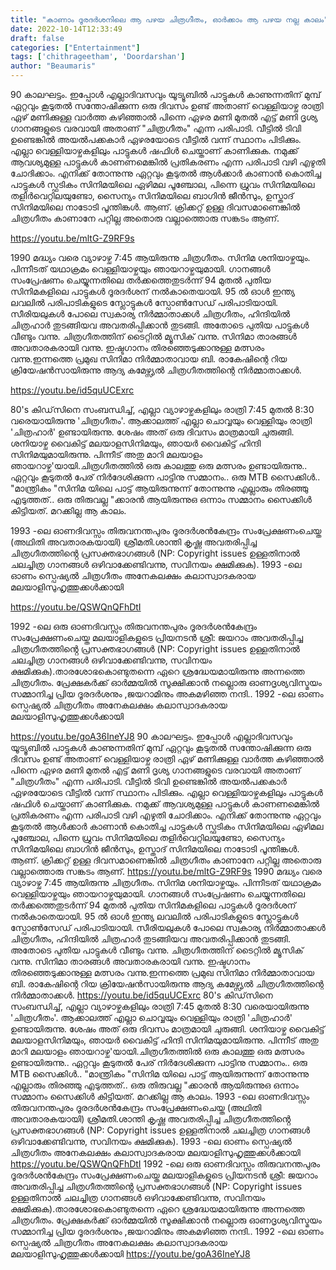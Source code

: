 ```yaml
---
title: "കാണാം ദൂരദർശനിലെ ആ പഴയ ചിത്രഗീതം, ഓർക്കാം ആ പഴയ നല്ല കാലം"
date: 2022-10-14T12:33:49
draft: false
categories: ["Entertainment"]
tags: ['chithrageetham', 'Doordarshan']
author: "Beaumaris"
---
```


90 കാലഘട്ടം. ഇപ്പോൾ എല്ലാദിവസവും യൂട്യൂബിൽ പാട്ടുകൾ കാണുന്നതിന് മുമ്പ് ഏറ്റവും കൂടുതൽ സന്തോഷിക്കുന്ന ഒരു ദിവസം ഉണ്ട് അതാണ് വെള്ളിയാഴ്ച രാത്രി ഏഴ് മണിക്കുള്ള വാർത്ത കഴിഞ്ഞാൽ പിന്നെ ഏഴര മണി മുതൽ എട്ട് മണി ദൃശ്യ ഗാനങ്ങളുടെ വരവായി അതാണ് "ചിത്രഗീതം" എന്ന പരിപാടി. വീട്ടിൽ ടിവി ഉണ്ടെങ്കിൽ അയൽപക്കകാർ ഏഴരയോടെ വീട്ടിൽ വന്ന് സ്ഥാനം പിടിക്കും. എല്ലാ വെള്ളിയാഴ്ചകളിലും പാട്ടുകൾ ഷഫിൾ ചെയ്താണ് കാണിക്കുക. നമുക്ക് ആവശ്യമുള്ള പാട്ടുകൾ കാണണമെങ്കിൽ പ്രതികരണം എന്ന പരിപാടി വഴി എഴുതി ചോദിക്കാം. എനിക്ക് തോന്നുന്നു ഏറ്റവും കൂടുതൽ ആൾക്കാർ കാണാൻ കൊതിച്ച പാട്ടുകൾ സ്ഫടികം സിനിമയിലെ ഏഴിമല പൂഞ്ചോല, പിന്നെ ധ്രുവം സിനിമയിലെ തളിർവെറ്റിലയുണ്ടോ, സൈന്യം സിനിമയിലെ ബാഗിൻ ജീൻസും, ഉസ്താദ് സിനിമയിലെ നാടോടി പൂന്തിങ്കൾ. ആണ്. ക്രിക്കറ്റ് ഉള്ള ദിവസമാണെങ്കിൽ ചിത്രഗീതം കാണാനേ പറ്റില്ല അതൊരു വല്ലാത്തൊരു സങ്കടം ആണ്.

https://youtu.be/mltG-Z9RF9s

1990 മദ്ധ്യം വരെ വ്യാഴാഴ്ച 7:45 ആയിരുന്നു ചിത്രഗീതം. സിനിമ ശനിയാഴ്ചയും. പിന്നീടത് യഥാക്രമം വെള്ളിയാഴ്ചയും ഞായറാഴ്ചയുമായി. ഗാനങ്ങൾ സംപ്രേഷണം ചെയ്യുന്നതിലെ തർക്കത്തെതുടർന്ന് 94 മുതൽ പുതിയ സിനിമകളിലെ പാട്ടുകൾ ദൂരദർശന് നൽകാതെയായി. 95 ൽ ഓൾ ഇന്ത്യ ലവലിൽ പരിപാടികളുടെ സ്ലോട്ടുകൾ സ്പോൺസേഡ് പരിപാടിയായി. സീരിയലുകൾ പോലെ സ്വകാര്യ നിർമ്മാതാക്കൾ ചിത്രഗീതം, ഹിന്ദിയിൽ ചിത്രഹാർ തുടങ്ങിയവ അവതരിപ്പിക്കാൻ തുടങ്ങി. അതോടെ പുതിയ പാട്ടുകൾ വീണ്ടും വന്നു. ചിത്രഗീതത്തിന് ടൈറ്റില്‍ മ്യൂസിക് വന്നു. സിനിമാ താരങ്ങള്‍ അവതാരകരായി വന്നു. ഇഷ്ടഗാനം തിരഞ്ഞെടുക്കാനുള്ള മത്സരം വന്നു.ഇന്നത്തെ പ്രമുഖ സിനിമാ നിർമ്മാതാവായ ബി. രാകേഷിന്റെ റിയ ക്രിയേഷൻസായിരുന്നു ആദ്യ കമേഴ്സ്യല്‍ ചിത്രഗീതത്തിന്റെ നിർമ്മാതാക്കൾ.

https://youtu.be/id5quUCExrc

80's കിഡ്‌സിനെ സംബന്ധിച്ച്, എല്ലാ വ്യാഴാഴ്ചകളിലും രാത്രി 7:45 മുതൽ 8:30 വരെയായിരുന്നു 'ചിത്രഗീതം'. ആക്കാലത്ത് എല്ലാ ചൊവ്വയും വെള്ളിയും രാത്രി 'ചിത്രഹാർ' ഉണ്ടായിരുന്നു. ശേഷം അത് ഒരു ദിവസം മാത്രമായി ചുരുങ്ങി. ശനിയാഴ്ച വൈകിട്ട് മലയാളസിനിമയും, ഞായർ വൈകിട്ട് ഹിന്ദി സിനിമയുമായിരുന്നു. പിന്നീട് അതു മാറി മലയാളം ഞായറാഴ്ച'യായി.ചിത്രഗീതത്തിൽ ഒരു കാലത്തു ഒരു മത്സരം ഉണ്ടായിരുന്നു.. ഏറ്റവും കൂടുതൽ പേര് നിർദേശിക്കുന്ന പാട്ടിനു സമ്മാനം.. ഒരു MTB സൈക്കിൾ.. "മാന്ത്രികം "സിനിമ യിലെ പാട്ട് ആയിരുന്നുന്ന് തോന്നുന്നു എല്ലാരും തിരഞ്ഞു എടുത്തത്.. ഒരു തിരുവല്ല "ക്കാരൻ ആയിരുന്നുഒ ഒന്നാം സമ്മാനം സൈക്കിൾ കിട്ടിയത്. മറക്കില്ല ആ കാലം.

1993 -ലെ ഓണദിവസ്സം തിരുവനന്തപുരം ദൂരദർശൻകേന്ദ്രം സംപ്രേക്ഷണംചെയ്ത (അഥിതി അവതാരകയായി) ശ്രീമതി.ശാന്തി കൃഷ്ണ അവതരിപ്പിച്ച ചിത്രഗീതത്തിൻ്റെ പ്രസക്തഭാഗങ്ങൾ (NP: Copyright issues ഉള്ളതിനാൽ ചലച്ചിത്ര ഗാനങ്ങൾ ഒഴിവാക്കേണ്ടിവന്നു, സവിനയം ക്ഷമിക്കുക). 1993 -ലെ ഓണം സ്പെഷ്യൽ ചിത്രഗീതം അനേകലക്ഷം കലാസ്വാ​ദ​കരായ മലയാളിസുഹൃത്തുക്കൾക്കായി

https://youtu.be/QSWQnQFhDtI

1992 -ലെ ഒരു ഓണദിവസ്സം തിരുവനന്തപുരം ദൂരദർശൻകേന്ദ്രം സംപ്രേക്ഷണംചെയ്ത മലയാളികളുടെ പ്രിയനടൻ ശ്രീ: ജയറാം അവതരിപ്പിച്ച ചിത്രഗീതത്തിൻ്റെ പ്രസക്തഭാഗങ്ങൾ (NP: Copyright issues ഉള്ളതിനാൽ ചലച്ചിത്ര ഗാനങ്ങൾ ഒഴിവാക്കേണ്ടിവന്നു, സവിനയം ക്ഷമിക്കുക).താരശോഭകൊണ്ടുതന്നെ ഏറെ ശ്രദ്ധേയമായിരുന്നു അന്നത്തെ ചിത്രഗീതം. പ്രേക്ഷകർക്ക് ഓർമ്മയിൽ സൂക്ഷിക്കാൻ നല്ലൊരു ഓണദൃശ്യവിസ്മയം സമ്മാനിച്ച പ്രിയ ദൂരദർശനും ,ജയറാമിനും അകമഴിഞ്ഞ നന്ദി.. 1992 -ലെ ഓണം സ്പെഷ്യൽ ചിത്രഗീതം അനേകലക്ഷം കലാസ്വാ​ദ​കരായ മലയാളിസുഹൃത്തുക്കൾക്കായി

https://youtu.be/goA36IneYJ8
90 കാലഘട്ടം. ഇപ്പോൾ എല്ലാദിവസവും യൂട്യൂബിൽ പാട്ടുകൾ കാണുന്നതിന് മുമ്പ് ഏറ്റവും കൂടുതൽ സന്തോഷിക്കുന്ന ഒരു ദിവസം ഉണ്ട് അതാണ് വെള്ളിയാഴ്ച രാത്രി ഏഴ് മണിക്കുള്ള വാർത്ത കഴിഞ്ഞാൽ പിന്നെ ഏഴര മണി മുതൽ എട്ട് മണി ദൃശ്യ ഗാനങ്ങളുടെ വരവായി അതാണ് "ചിത്രഗീതം" എന്ന പരിപാടി. വീട്ടിൽ ടിവി ഉണ്ടെങ്കിൽ അയൽപക്കകാർ ഏഴരയോടെ വീട്ടിൽ വന്ന് സ്ഥാനം പിടിക്കും. എല്ലാ വെള്ളിയാഴ്ചകളിലും പാട്ടുകൾ ഷഫിൾ ചെയ്താണ് കാണിക്കുക. നമുക്ക് ആവശ്യമുള്ള പാട്ടുകൾ കാണണമെങ്കിൽ പ്രതികരണം എന്ന പരിപാടി വഴി എഴുതി ചോദിക്കാം. എനിക്ക് തോന്നുന്നു ഏറ്റവും കൂടുതൽ ആൾക്കാർ കാണാൻ കൊതിച്ച പാട്ടുകൾ സ്ഫടികം സിനിമയിലെ ഏഴിമല പൂഞ്ചോല, പിന്നെ ധ്രുവം സിനിമയിലെ തളിർവെറ്റിലയുണ്ടോ, സൈന്യം സിനിമയിലെ ബാഗിൻ ജീൻസും, ഉസ്താദ് സിനിമയിലെ നാടോടി പൂന്തിങ്കൾ. ആണ്. ക്രിക്കറ്റ് ഉള്ള ദിവസമാണെങ്കിൽ ചിത്രഗീതം കാണാനേ പറ്റില്ല അതൊരു വല്ലാത്തൊരു സങ്കടം ആണ്. https://youtu.be/mltG-Z9RF9s 1990 മദ്ധ്യം വരെ വ്യാഴാഴ്ച 7:45 ആയിരുന്നു ചിത്രഗീതം. സിനിമ ശനിയാഴ്ചയും. പിന്നീടത് യഥാക്രമം വെള്ളിയാഴ്ചയും ഞായറാഴ്ചയുമായി. ഗാനങ്ങൾ സംപ്രേഷണം ചെയ്യുന്നതിലെ തർക്കത്തെതുടർന്ന് 94 മുതൽ പുതിയ സിനിമകളിലെ പാട്ടുകൾ ദൂരദർശന് നൽകാതെയായി. 95 ൽ ഓൾ ഇന്ത്യ ലവലിൽ പരിപാടികളുടെ സ്ലോട്ടുകൾ സ്പോൺസേഡ് പരിപാടിയായി. സീരിയലുകൾ പോലെ സ്വകാര്യ നിർമ്മാതാക്കൾ ചിത്രഗീതം, ഹിന്ദിയിൽ ചിത്രഹാർ തുടങ്ങിയവ അവതരിപ്പിക്കാൻ തുടങ്ങി. അതോടെ പുതിയ പാട്ടുകൾ വീണ്ടും വന്നു. ചിത്രഗീതത്തിന് ടൈറ്റില്‍ മ്യൂസിക് വന്നു. സിനിമാ താരങ്ങള്‍ അവതാരകരായി വന്നു. ഇഷ്ടഗാനം തിരഞ്ഞെടുക്കാനുള്ള മത്സരം വന്നു.ഇന്നത്തെ പ്രമുഖ സിനിമാ നിർമ്മാതാവായ ബി. രാകേഷിന്റെ റിയ ക്രിയേഷൻസായിരുന്നു ആദ്യ കമേഴ്സ്യല്‍ ചിത്രഗീതത്തിന്റെ നിർമ്മാതാക്കൾ. https://youtu.be/id5quUCExrc 80's കിഡ്‌സിനെ സംബന്ധിച്ച്, എല്ലാ വ്യാഴാഴ്ചകളിലും രാത്രി 7:45 മുതൽ 8:30 വരെയായിരുന്നു 'ചിത്രഗീതം'. ആക്കാലത്ത് എല്ലാ ചൊവ്വയും വെള്ളിയും രാത്രി 'ചിത്രഹാർ' ഉണ്ടായിരുന്നു. ശേഷം അത് ഒരു ദിവസം മാത്രമായി ചുരുങ്ങി. ശനിയാഴ്ച വൈകിട്ട് മലയാളസിനിമയും, ഞായർ വൈകിട്ട് ഹിന്ദി സിനിമയുമായിരുന്നു. പിന്നീട് അതു മാറി മലയാളം ഞായറാഴ്ച'യായി.ചിത്രഗീതത്തിൽ ഒരു കാലത്തു ഒരു മത്സരം ഉണ്ടായിരുന്നു.. ഏറ്റവും കൂടുതൽ പേര് നിർദേശിക്കുന്ന പാട്ടിനു സമ്മാനം.. ഒരു MTB സൈക്കിൾ.. "മാന്ത്രികം "സിനിമ യിലെ പാട്ട് ആയിരുന്നുന്ന് തോന്നുന്നു എല്ലാരും തിരഞ്ഞു എടുത്തത്.. ഒരു തിരുവല്ല "ക്കാരൻ ആയിരുന്നുഒ ഒന്നാം സമ്മാനം സൈക്കിൾ കിട്ടിയത്. മറക്കില്ല ആ കാലം. 1993 -ലെ ഓണദിവസ്സം തിരുവനന്തപുരം ദൂരദർശൻകേന്ദ്രം സംപ്രേക്ഷണംചെയ്ത (അഥിതി അവതാരകയായി) ശ്രീമതി.ശാന്തി കൃഷ്ണ അവതരിപ്പിച്ച ചിത്രഗീതത്തിൻ്റെ പ്രസക്തഭാഗങ്ങൾ (NP: Copyright issues ഉള്ളതിനാൽ ചലച്ചിത്ര ഗാനങ്ങൾ ഒഴിവാക്കേണ്ടിവന്നു, സവിനയം ക്ഷമിക്കുക). 1993 -ലെ ഓണം സ്പെഷ്യൽ ചിത്രഗീതം അനേകലക്ഷം കലാസ്വാ​ദ​കരായ മലയാളിസുഹൃത്തുക്കൾക്കായി https://youtu.be/QSWQnQFhDtI 1992 -ലെ ഒരു ഓണദിവസ്സം തിരുവനന്തപുരം ദൂരദർശൻകേന്ദ്രം സംപ്രേക്ഷണംചെയ്ത മലയാളികളുടെ പ്രിയനടൻ ശ്രീ: ജയറാം അവതരിപ്പിച്ച ചിത്രഗീതത്തിൻ്റെ പ്രസക്തഭാഗങ്ങൾ (NP: Copyright issues ഉള്ളതിനാൽ ചലച്ചിത്ര ഗാനങ്ങൾ ഒഴിവാക്കേണ്ടിവന്നു, സവിനയം ക്ഷമിക്കുക).താരശോഭകൊണ്ടുതന്നെ ഏറെ ശ്രദ്ധേയമായിരുന്നു അന്നത്തെ ചിത്രഗീതം. പ്രേക്ഷകർക്ക് ഓർമ്മയിൽ സൂക്ഷിക്കാൻ നല്ലൊരു ഓണദൃശ്യവിസ്മയം സമ്മാനിച്ച പ്രിയ ദൂരദർശനും ,ജയറാമിനും അകമഴിഞ്ഞ നന്ദി.. 1992 -ലെ ഓണം സ്പെഷ്യൽ ചിത്രഗീതം അനേകലക്ഷം കലാസ്വാ​ദ​കരായ മലയാളിസുഹൃത്തുക്കൾക്കായി https://youtu.be/goA36IneYJ8
